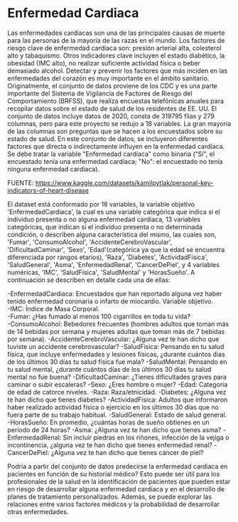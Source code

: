 # Enfermedad Cardiaca

Las enfermedades cardíacas son una de las principales causas de muerte para las personas de la mayoría de las razas en el mundo. Los factores de riesgo clave de enfermedad cardíaca son: presión arterial alta, colesterol alto y tabaquismo. Otros indicadores clave incluyen el estado diabético, la obesidad (IMC alto), no realizar suficiente actividad física o beber demasiado alcohol. Detectar y prevenir los factores que más inciden en las enfermedades del corazón es muy importante en el ámbito sanitario. 
Originalmente, el conjunto de datos proviene de los CDC y es una parte importante del Sistema de Vigilancia de Factores de Riesgo del Comportamiento (BRFSS), que realiza encuestas telefónicas anuales para recopilar datos sobre el estado de salud de los residentes de EE. UU. El conjunto de datos incluye datos de 2020, consta de 319795 filas y 279 columnas, pero para este proyecto se redujo a 18 variables. La gran mayoría de las columnas son preguntas que se hacen a los encuestados sobre su estado de salud. En este conjunto de datos, se incluyeron diferentes factores que directa o indirectamente influyen en la enfermedad cardíaca. Se debe tratar la variable "Enfermedad cardíaca" como binaria ("Sí", el encuestado tenía una enfermedad cardíaca; "No": el encuestado no tenía ninguna enfermedad cardíaca).

FUENTE: https://www.kaggle.com/datasets/kamilpytlak/personal-key-indicators-of-heart-disease

El dataset está conformado por 18 variables, la variable objetivo 'EnfermedadCardiaca', la cual es una variable categórica que indica si el individuo presenta o no alguna enfermedad cardiaca, 13 variables categóricas, que indican si el individuo presenta o no determinada condición, o describen alguna característica del mismo, las cuales son, 'Fumar', 'ConsumoAlcohol', 'AccidenteCerebroVascular', 'DificultadCaminar', 'Sexo', 'Edad'(categórica ya que la edad se encuentra diferenciada por rangos etarios), 'Raza', 'Diabetes', 'ActividadFísica', 'SaludGeneral', 'Asma', 'EnfermedadRenal', 'CancerDePiel', y 4 variables numéricas, 'IMC', 'SaludFisica', 'SaludMental' y 'HorasSueño'. A continuación se describen en detalle cada una de ellas:

  -EnfermedadCardiaca: Encuestados que han reportado alguna vez haber tenido enfermedad coronaria o infarto de miocardio. Variable objetivo.  
  -IMC: Índice de Masa Corporal.  
  -Fumar: ¿Has fumado al menos 100 cigarrillos en toda tu vida?  
  -ConsumoAlcohol: Bebedores frecuentes (hombres adultos que toman más de 14 bebidas por semana y mujeres adultas que toman más de 7 bebidas por semana).
  -AccidenteCerebroVascular: ¿Alguna vez te han dicho que tuviste un accidente cerebrovascular?
  -SaludFisica: Pensando en tu salud física, que incluye enfermedades y lesiones físicas, ¿durante cuántos días de los últimos 30 días tu salud física fue mala?
  -SaludMental: Pensando en tu salud mental, ¿durante cuántos días de los últimos 30 días tu salud mental no fue buena?
  -DificultadCaminar: ¿Tienes dificultades graves para caminar o subir escaleras?
  -Sexo: ¿Eres hombre o mujer?
  -Edad: Categoría de edad de catorce niveles.
  -Raza: Raza/etnicidad.
  -Diabetes: ¿Alguna vez te han dicho que tienes diabetes?
  -ActividadFísica: Adultos que informaron haber realizado actividad física o ejercicio en los últimos 30 días que no fuera parte de su trabajo habitual.
  -SaludGeneral: Estado de salud general.
  -HorasSueño: En promedio, ¿cuántas horas de sueño obtienes en un período de 24 horas?
  -Asma: ¿Alguna vez te han dicho que tienes asma?
  -EnfermedadRenal: Sin incluir piedras en los riñones, infección de la vejiga o incontinencia, ¿alguna vez te han dicho que tienes enfermedad renal?
  -CancerDePiel: ¿Alguna vez te han dicho que tienes cáncer de piel?

Podría a partir del conjunto de datos predecirse la enfermedad cardiaca en pacientes en función de su historial médico? Esto puede ser útil para los profesionales de la salud en la identificación de pacientes que pueden estar en riesgo de desarrollar alguna enfermedad cardiaca y en el desarrollo de planes de tratamiento personalizados. Además, se puede explorar las relaciones entre varios factores médicos y la probabilidad de desarrollar otras enfermedades.
